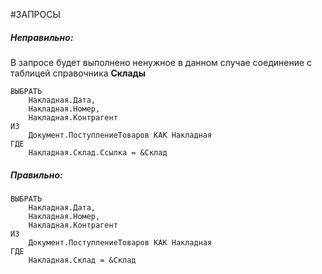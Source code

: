 #ЗАПРОСЫ 
##### Неправильно:
В запросе будет выполнено ненужное в данном случае соединение с таблицей справочника **Склады**
```bsl
ВЫБРАТЬ
	Накладная.Дата,
	Накладная.Номер,
	Накладная.Контрагент
ИЗ
	Документ.ПоступлениеТоваров КАК Накладная
ГДЕ
	Накладная.Склад.Ссылка = &Склад
```
##### Правильно:
```bsl
ВЫБРАТЬ
	Накладная.Дата,
	Накладная.Номер,
	Накладная.Контрагент
ИЗ
	Документ.ПоступлениеТоваров КАК Накладная
ГДЕ
	Накладная.Склад = &Склад
```